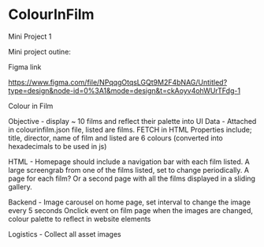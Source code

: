 # ColourInFilm
Mini Project 1

Mini project outine: 

Figma link 

https://www.figma.com/file/NPqqgOtqsLGQt9M2F4bNAG/Untitled?type=design&node-id=0%3A1&mode=design&t=ckAoyv4ohWUrTFdg-1


Colour in Film 

Objective - display ~ 10 films and reflect their palette into UI
Data - Attached in colourinfilm.json file, listed are films. FETCH in HTML
Properties include; title, director, name of film and listed are 6 colours (converted into hexadecimals to be used in js)

HTML - 
Homepage should include a navigation bar with each film listed. A large screengrab from one of the films listed, set to change periodically. 
A page for each film? Or a second page with all the films displayed in a sliding gallery. 

Backend - 
Image carousel on home page, set interval to change the image every 5 seconds
Onclick event on film page when the images are changed, colour palette to reflect in website elements

Logistics - 
Collect all asset images

